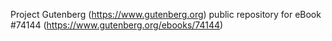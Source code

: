 Project Gutenberg (https://www.gutenberg.org) public repository for eBook #74144 (https://www.gutenberg.org/ebooks/74144)
